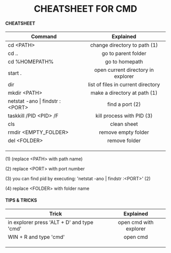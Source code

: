 <h1 style="text-align:center;">
CHEATSHEET FOR CMD 
</h1>
<h4>CHEATSHEET</h4>

| Command        | Explained           
| ------------- |:-------------:
| cd  &lt;PATH&gt; |change directory to path (1)
| cd ..| go to parent folder   
|cd %HOMEPATH%|go to homepath
| start .| open current directory in explorer      
|dir| list of files in current directory
|mkdir &lt;PATH&gt;| make a directory at path (1)
|netstat -ano &#124; findstr :&lt;PORT&gt;|find a port (2)
|taskkill /PID &lt;PID&gt; /F|kill process with PID (3)
|cls|clean sheet
|rmdir &lt;EMPTY_FOLDER&gt; | remove empty folder
|del &lt;FOLDER&gt;| remove folder
||
||
||


<p style="text-align: left;"> (1) (replace &lt;PATH&gt; with path name) <br>

(2) replace &lt;PORT&gt; with port number <br>

(3) you can find pid by executing: 'netstat -ano &#124; findstr :&lt;PORT&gt;' (2) <br>

(4) replace &lt;FOLDER&gt; with folder name

</p>

<h4> TIPS & TRICKS </h4>

| Trick        | Explained           
| ------------- |:-------------:
|in explorer press 'ALT + D'  and type 'cmd' |open cmd with explorer
|WIN + R and type 'cmd'| open cmd
||
||
||

